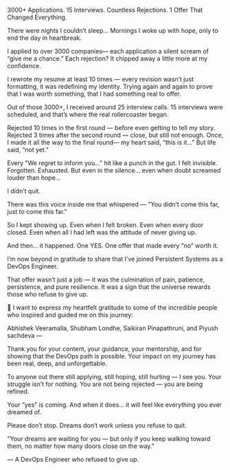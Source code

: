 3000+ Applications. 15 Interviews. Countless Rejections. 1 Offer That Changed Everything.

There were nights I couldn’t sleep…
Mornings I woke up with hope, only to end the day in heartbreak.

I applied to over 3000 companies— each application a silent scream of “give me a chance.”
Each rejection? It chipped away a little more at my confidence.

I rewrote my resume at least 10 times — every revision wasn’t just formatting, it was redefining my identity. Trying again and again to prove that I was worth something, that I had something real to offer.

Out of those 3000+, I received around 25 interview calls.
15 interviews were scheduled, and that’s where the real rollercoaster began.

Rejected 10 times in the first round — before even getting to tell my story.
Rejected 3 times after the second round — close, but still not enough.
Once, I made it all the way to the final round— my heart said, “this is it…”
But life said, “not yet.”

Every "We regret to inform you..." hit like a punch in the gut.
I felt invisible. Forgotten. Exhausted.
But even in the silence… even when doubt screamed louder than hope…

I didn’t quit.

There was this voice inside me that whispered —
"You didn’t come this far, just to come this far."

So I kept showing up.
Even when I felt broken.
Even when every door closed.
Even when all I had left was the attitude of never giving up.

And then… it happened.
One YES.
One offer that made every “no” worth it.

I’m now beyond in gratitude to share that I’ve joined Persistent Systems as a DevOps Engineer.

That offer wasn’t just a job — it was the culmination of pain, patience, persistence, and pure resilience.
It was a sign that the universe rewards those who refuse to give up.


🙏 I want to express my heartfelt gratitude to some of the incredible people who inspired and guided me on this journey:

Abhishek Veeramalla, Shubham Londhe, Saikiran Pinapathruni, and Piyush sachdeva —

Thank you for your content, your guidance, your mentorship, and for showing that the DevOps path is possible.
Your impact on my journey has been real, deep, and unforgettable.

To anyone out there still applying, still hoping, still hurting — I see you.
Your struggle isn’t for nothing.
You are not being rejected — you are being refined.

Your “yes” is coming. And when it does… it will feel like everything you ever dreamed of.

Please don’t stop.
Dreams don’t work unless you refuse to quit.

"Your dreams are waiting for you — but only if you keep walking toward them, no matter how many doors close on the way."

— A DevOps Engineer who refused to give up.
